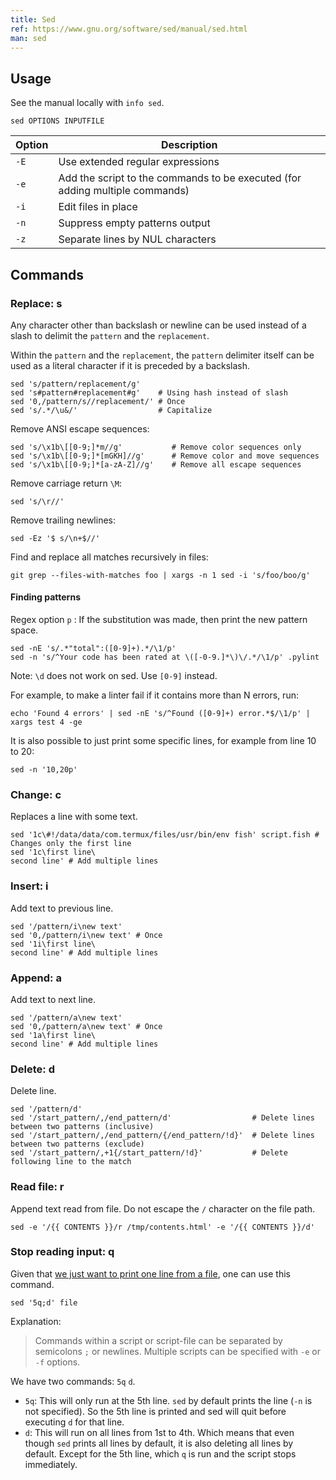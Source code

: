 ```yaml
---
title: Sed
ref: https://www.gnu.org/software/sed/manual/sed.html
man: sed
---
```


## Usage

See the manual locally with `info sed`.

```shell
sed OPTIONS INPUTFILE
```

| Option | Description |
| --- | --- |
| `-E` | Use extended regular expressions |
| `-e` | Add the script to the commands to be executed (for adding multiple commands) |
| `-i` | Edit files in place |
| `-n` | Suppress empty patterns output |
| `-z` | Separate lines by NUL characters |

## Commands

### Replace: s

Any character other than backslash or newline can be used instead of a slash
to delimit the `pattern` and the `replacement`.

Within the `pattern` and the `replacement`,
the `pattern` delimiter itself can be used as a literal character
if it is preceded by a backslash.

```shell
sed 's/pattern/replacement/g'
sed 's#pattern#replacement#g'    # Using hash instead of slash
sed '0,/pattern/s//replacement/' # Once
sed 's/.*/\u&/'                  # Capitalize
```

Remove ANSI escape sequences:

```shell
sed 's/\x1b\[[0-9;]*m//g'           # Remove color sequences only
sed 's/\x1b\[[0-9;]*[mGKH]//g'      # Remove color and move sequences
sed 's/\x1b\[[0-9;]*[a-zA-Z]//g'    # Remove all escape sequences
```

Remove carriage return `\M`:

```shell
sed 's/\r//'
```

Remove trailing newlines:

```shell
sed -Ez '$ s/\n+$//'
```

Find and replace all matches recursively in files:

```shell
git grep --files-with-matches foo | xargs -n 1 sed -i 's/foo/boo/g'
```

#### Finding patterns

Regex option `p` : If the substitution was made, then print the new pattern space.

```shell
sed -nE 's/.*"total":([0-9]+).*/\1/p'
sed -n 's/^Your code has been rated at \([-0-9.]*\)\/.*/\1/p' .pylint
```

Note: `\d` does not work on sed. Use `[0-9]` instead.

For example, to make a linter fail if it contains more than N errors, run:

```shell
echo 'Found 4 errors' | sed -nE 's/^Found ([0-9]+) error.*$/\1/p' | xargs test 4 -ge
```

It is also possible to just print some specific lines,
for example from line 10 to 20:

```shell
sed -n '10,20p'
```

### Change: c

Replaces a line with some text.

```shell
sed '1c\#!/data/data/com.termux/files/usr/bin/env fish' script.fish # Changes only the first line
sed '1c\first line\
second line' # Add multiple lines
```

### Insert: i

Add text to previous line.

```shell
sed '/pattern/i\new text'
sed '0,/pattern/i\new text' # Once
sed '1i\first line\
second line' # Add multiple lines
```

### Append: a

Add text to next line.

```shell
sed '/pattern/a\new text'
sed '0,/pattern/a\new text' # Once
sed '1a\first line\
second line' # Add multiple lines
```

### Delete: d

Delete line.

```shell
sed '/pattern/d'
sed '/start_pattern/,/end_pattern/d'                  # Delete lines between two patterns (inclusive)
sed '/start_pattern/,/end_pattern/{/end_pattern/!d}'  # Delete lines between two patterns (exclude)
sed '/start_pattern/,+1{/start_pattern/!d}'           # Delete following line to the match
```

### Read file: r

Append text read from file.
Do not escape the `/` character on the file path.

```shell
sed -e '/{{ CONTENTS }}/r /tmp/contents.html' -e '/{{ CONTENTS }}/d'
```

### Stop reading input: q

Given that [we just want to print one line from a file](https://stackoverflow.com/a/30657175),
one can use this command.

```shell
sed '5q;d' file
```

Explanation:

> Commands within a script or script-file can be separated by semicolons `;` or newlines.
> Multiple scripts can be specified with `-e` or `-f` options.

We have two commands: `5q` `d`.

- `5q`: This will only run at the 5th line.
`sed` by default prints the line (`-n` is not specified).
So the 5th line is printed and sed will quit before executing `d` for that line.
- `d`: This will run on all lines from 1st to 4th.
Which means that even though `sed` prints all lines by default,
it is also deleting all lines by default.
Except for the 5th line, which `q` is run and the script stops immediately.
